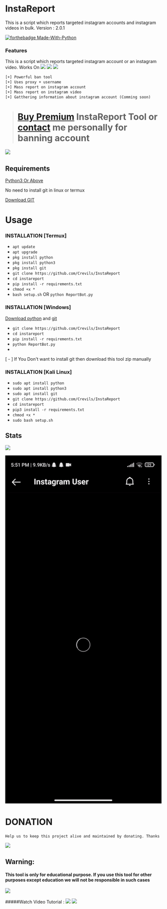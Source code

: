 # InstaReport
This is a script which reports targeted instagram accounts and instagram videos in bulk.
Version : 2.0.1

[![forthebadge Made-With-Python](http://ForTheBadge.com/images/badges/made-with-python.svg)](https://www.python.org/)

### Features
This is a script which reports targeted instagram account or an instagram video. 
Works On
<a href="https://t.me/hackerExploits"><img src="https://img.shields.io/badge/Android-3DDC84?style=for-the-badge&logo=android&logoColor=white"></a>
<a href="https://t.me/hackerExploits"><img src="https://img.shields.io/badge/Windows-0078D6?style=for-the-badge&logo=windows&logoColor=white"></a>
<a href="https://t.me/hackerExploits"><img src="https://img.shields.io/badge/-kali%20linux-lightgrey"></a>
```
[+] Powerful ban tool 
[+] Uses proxy + username
[+] Mass report on instagram account
[+] Mass report on instagram video
[+] Gatthering information about instagram account (Comming soon)

```
> # **[Buy Premium](https:t.me/crevilBot) InstaReport Tool or [contact](https://t.me/crevilbot) me personally for banning account**


<a href="https://t.me/crevilbot"><img src="https://img.shields.io/badge/Telegram-2CA5E0?style=for-the-badge&logo=telegram&logoColor=white"></a>

## Requirements
[Python3 Or Above](https://www.python.org/downloads/)

No need to install git in linux or termux

[Download GIT](https://git-scm.com/downloads)

# Usage 


### INSTALLATION [Termux]

* `apt update`
* `apt upgrade`
* `pkg install python`
* `pkg install python3`
* `pkg install git`
* `git clone https://github.com/Crevils/InstaReport`
* `cd instareport`
* `pip install -r requirements.txt`
* `chmod +x *`
* `bash setup.sh` OR `python ReportBot.py`

### INSTALLATION [Windows]
[Download python](https://www.python.org/downloads/) and [git](https://git-scm.com/downloads)

* `git clone https://github.com/Crevils/InstaReport`
* `cd instareport`
* `pip install -r requirements.txt`
* `python ReportBot.py`
* 
[ - ] If You Don't want to install git then download this tool zip manually

### INSTALLATION [Kali Linux]

* `sudo apt install python`
* `sudo apt install python3`
* `sudo apt install git`
* `git clone https://github.com/Crevils/InstaReport`
* `cd instareport`
* `pip3 install -r requirements.txt`
* `chmod +x *`
* `sudo bash setup.sh`

## Stats
<a href="https://github.com/Crevils/InstaReport"><img src="https://github-readme-stats.vercel.app/api?username=crevils&theme=blue-green"></a>

<p align="left">
  <a href="">
    <img src="/assets/instareport.gif" width="500px" style="display: inline-block;">
  </a>
</p>

# DONATION
```Help us to keep this project alive and maintained by donating. Thanks```

<a href="https://commerce.coinbase.com/checkout/992a5a00-182e-48fa-b991-49e2fbdab01c"><img src="https://img.shields.io/badge/Bitcoin-000000?style=for-the-badge&logo=bitcoin&logoColor=white"></a>

## Warning:
#### This tool is only for educational purpose. If you use this tool for other purposes except education we will not be responsible in such cases

<a href="https://t.me/hackerExploits"><img src="https://img.shields.io/badge/Telegram-2CA5E0?style=for-the-badge&logo=telegram&logoColor=white"></a>

#####Watch Video Tutorial : 
<a href="https://youtu.be/MsHJrjeFsNQ"><img src="https://img.shields.io/badge/Video%20Tutorial-red.svg?logo=Youtube"></a>
<a href="https://t.me/hackerExploits"><img src="https://img.shields.io/badge/Reprt%20Bugs-greeen.svg?logo=Bugs"></a>
